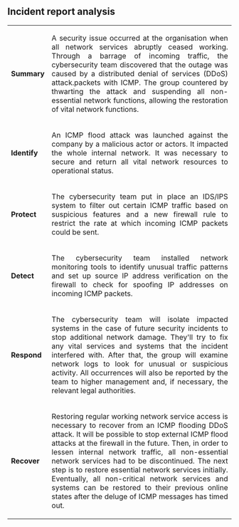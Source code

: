 ## Incident report analysis  
|         |            |
| ------------- |:-------------:|
| **Summary**      |<p align="justify"> A security issue occurred at the organisation when all network services abruptly ceased working. Through a barrage of incoming traffic, the cybersecurity team discovered that the outage was caused by a distributed denial of services (DDoS) attack.packets with ICMP. The group countered by thwarting the attack and suspending all non-essential network functions, allowing the restoration of vital network functions.</p>|
| **Identify**      |<p align="justify"> An ICMP flood attack was launched against the company by a malicious actor or actors. It impacted the whole internal network. It was necessary to secure and return all vital network resources to operational status.</p>      |
| **Protect** |<p align="justify"> The cybersecurity team put in place an IDS/IPS system to filter out certain ICMP traffic based on suspicious features and a new firewall rule to restrict the rate at which incoming ICMP packets could be sent. </p>     |
| **Detect** |<p align="justify"> The cybersecurity team installed network monitoring tools to identify unusual traffic patterns and set up source IP address verification on the firewall to check for spoofing IP addresses on incoming ICMP packets.</p>      |
| **Respond** |<p align="justify"> The cybersecurity team will isolate impacted systems in the case of future security incidents to stop additional network damage. They'll try to fix any vital services and systems that the incident interfered with. After that, the group will examine network logs to look for unusual or suspicious activity. All occurrences will also be reported by the team to higher management and, if necessary, the relevant legal authorities.</p>      |
| **Recover** |<p align="justify"> Restoring regular working network service access is necessary to recover from an ICMP flooding DDoS attack. It will be possible to stop external ICMP flood attacks at the firewall in the future. Then, in order to lessen internal network traffic, all non-essential network services had to be discontinued. The next step is to restore essential network services initially. Eventually, all non-critical network services and systems can be restored to their previous online states after the deluge of ICMP messages has timed out.</p>      |